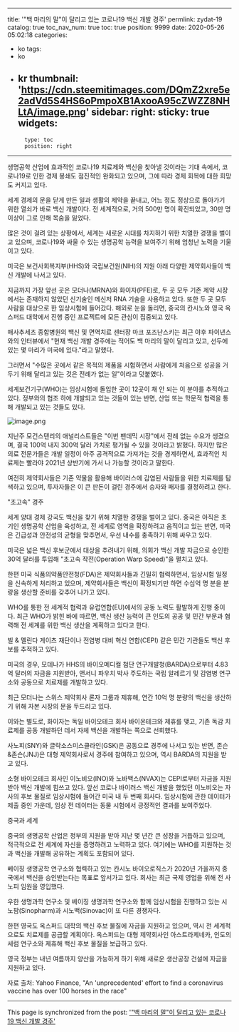 
---
title: '"백 마리의 말"이 달리고 있는 코로나19 백신 개발 경주'
permlink: zydat-19
catalog: true
toc_nav_num: true
toc: true
position: 9999
date: 2020-05-26 05:02:18
categories:
- ko
tags:
- ko
- kr
thumbnail: 'https://cdn.steemitimages.com/DQmZ2xre5e2adVd5S4HS6oPmpoXB1AxooA95cZWZZ8NHLtA/image.png'
sidebar:
    right:
        sticky: true
widgets:
    -
        type: toc
        position: right
---


생명공학 산업에 효과적인 코로나19 치료제와 백신을 찾아낼 것이라는 기대 속에서, 코로나19로 인한 경제 봉쇄도 점진적인 완화되고 있으며, 그에 따라 경제 회복에 대한 희망도 커지고 있다.

 

세계 경제의 문을 닫게 만든 일과 생활의 제약을 끝내고, 어느 정도 정상으로 돌아가기 위한 열쇠가 바로 백신 개발이다. 전 세계적으로, 거의 500만 명이 확진되었고, 30만 명 이상이 그로 인해 목숨을 잃었다.

 

많은 것이 걸려 있는 상황에서, 세계는 새로운 시대를 차지하기 위한 치열한 경쟁을 벌이고 있으며, 코로나19와 싸울 수 있는 생명공학 능력을 보여주기 위해 엄청난 노력을 기울이고 있다.

 

미국은 보건사회복지부(HHS)와 국립보건원(NIH)의 지원 아래 다양한 제약회사들이 백신 개발에 나서고 있다.

 

지금까지 가장 앞선 곳은 모더나(MRNA)와 화이자(PFE)로, 두 곳 모두 기존 제약 시장에서는 존재하지 않았던 신기술인 메신저 RNA 기술을 사용하고 있다. 또한 두 곳 모두 사람을 대상으로 한 임상시험에 들어갔다. 해외로 눈을 돌리면, 중국의 칸시노와 영국 옥스퍼드 대학에서 진행 중인 프로젝트에 모든 관심이 집중되고 있다.

 

매사추세츠 종합병원의 백신 및 면역치료 센터장 마크 포즈난스키는 최근 야후 파이낸스와의 인터뷰에서 "현재 백신 개발 경주에는 적어도 백 마리의 말이 달리고 있고, 선두에 있는 몇 마리가 미국에 있다."라고 말했다.

 

그러면서 "수많은 곳에서 같은 목적의 제품을 시험하면서 사람에게 처음으로 성공을 거두기 위해 달리고 있는 것은 전례가 없는 일"이라고 덧붙였다.

 

세계보건기구(WHO)는 임상시험에 돌입한 곳이 12곳이 채 안 되는 이 분야를 추적하고 있다. 정부와의 협조 하에 개발되고 있는 것들이 있는 반면, 산업 또는 학문적 협력을 통해 개발되고 있는 것들도 있다.

 

![image.png](https://cdn.steemitimages.com/DQmZ2xre5e2adVd5S4HS6oPmpoXB1AxooA95cZWZZ8NHLtA/image.png)

지난주 모건스탠리의 애널리스트들은 "이번 팬데믹 시장"에서 전례 없는 수요가 생겼으며, 결국 100억 내지 300억 달러 가치로 평가될 수 있을 것이라고 밝혔다. 하지만 많은 의료 전문가들은 개발 일정이 아주 공격적으로 가져가는 것을 경계하면서, 효과적인 치료제는 빨라야 2021년 상반기에 가서 나 가능할 것이라고 말한다.

 

여전히 제약회사들은 기존 약물을 활용해 바이러스에 감염된 사람들을 위한 치료제를 탐색하고 있으며, 투자자들은 이 큰 판돈이 걸린 경주에서 승자와 패자를 결정하려고 한다.

 

"초고속" 경주

 

세계 양대 경제 강국도 백신을 찾기 위해 치열한 경쟁을 벌이고 있다. 중국은 아직은 초기인 생명공학 산업을 육성하고, 전 세계로 영역을 확장하려고 움직이고 있는 반면, 미국은 긴급성과 안전성의 균형을 맞추면서, 우선 내수를 충족하기 위해 싸우고 있다.

 

미국은 넓은 백신 후보군에서 대상을 추려내기 위해, 의회가 백신 개발 자금으로 승인한 30억 달러를 투입해 "초고속 작전(Operation Warp Speed)"을 펼치고 있다.

 

한편 미국 식품의약품안전청(FDA)은 제약회사들과 긴밀히 협력하면서, 임상시험 일정을 신속하게 처리하고 있으며, 제약회사들은 백신이 확정되기만 하면 수십억 명 분을 분량을 생산할 준비를 갖추어 나가고 있다.

 

WHO를 통한 전 세계적 협력과 유럽연합(EU)에서의 공동 노력도 활발하게 진행 중이다. 최근 WHO가 밝힌 바에 따르면, 백신 생산 능력이 큰 인도의 공공 및 민간 부문과 협력해 전 세계를 위한 백신 생산을 계획하고 있다고 한다.

 

빌 & 멜린다 게이츠 재단이나 전염병 대비 혁신 연합(CEPI) 같은 민간 기관들도 백신 후보를 추적하고 있다.

 

미국의 경우, 모데나가 HHS의 바이오메디컬 첨단 연구개발청(BARDA)으로부터 4.83억 달러의 자금을 지원받아, 앤서니 파우치 박사 주도하는 국립 알레르기 및 감염병 연구소와 공동으로 치료제를 개발하고 있다.

 

최근 모더나는 스위스 제약회사 론자 그룹과 제휴해, 연간 10억 명 분량의 백신을 생산하기 위해 자본 시장의 문을 두드리고 있다.

 

이와는 별도로, 화이자는 독일 바이오테크 회사 바이온테크와 제휴를 맺고, 기존 독감 치료제를 공동 개발하던 데서 자체 백신을 개발하는 쪽으로 선회했다. 

 

사노피(SNY)와 글락소스미스클라인(GSK)은 공동으로 경주에 나서고 있는 반면, 존슨&존슨(JNJ)은 대형 제약회사로서 경주에 참여하고 있으며, 역시 BARDA의 지원을 받고 있다.

 

소형 바이오테크 회사인 이노비오(INO)와 노바백스(NVAX)는 CEPI로부터 자금을 지원받아 백신 개발에 힘쓰고 있다. 앞선 코로나 바이러스 백신 개발을 했었던 이노비오는 자사의 후보 물질로 임상시험에 들어간 미국 내 두 번째 회사다. 임상시험에 관한 데이터가 제출 중인 가운데, 임상 전 데이터는 동물 시험에서 긍정적인 결과를 보여주었다.

 

중국과 세계

 

중국의 생명공학 산업은 정부의 지원을 받아 지난 몇 년간 큰 성장을 거듭하고 있으며, 적극적으로 전 세계에 자신을 증명하려고 노력하고 있다. 여기에는 WHO를 지원하는 것과 백신을 개발해 공유하는 계획도 포함되어 있다.

 

베이징 생명공학 연구소와 협력하고 있는 칸시노 바이오로직스가 2020년 가을까지 중국에서 백신을 승인받는다는 목표로 앞서가고 있다. 회사는 최근 국제 영업을 위해 전 사노피 임원을 영입했다.

 

우한 생명과학 연구소 및 베이징 생명과학 연구소와 함께 임상시험을 진행하고 있는 시노팜(Sinopharm)과 시노백(Sinovac)이 또 다른 경쟁자다.

 

한편 영국도 옥스퍼드 대학의 백신 후보 물질에 자금을 지원하고 있으며, 역시 전 세계적으로도 치료제를 공급할 계획이다. 옥스퍼드는 대형 제약회사인 아스트라제네카, 인도의 세럼 연구소와 제휴해 백신 후보 물질을 보급하고 있다.

 

영국 정부는 내년 여름까지 양산을 가능하게 하기 위해 새로운 생산공장 건설에 자금을 지원하고 있다.

 

자료 출처: Yahoo Finance, "An 'unprecedented' effort to find a coronavirus vaccine has over 100 horses in the race"

- - -

This page is synchronized from the post: ['"백 마리의 말"이 달리고 있는 코로나19 백신 개발 경주'](https://steemit.com/@pius.pius/zydat-19)

